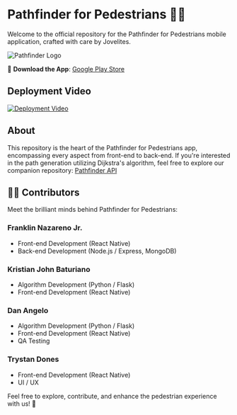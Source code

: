 # Pathfinder for Pedestrians 🚶‍♂️

Welcome to the official repository for the Pathfinder for Pedestrians mobile application, crafted with care by Jovelites.

![Pathfinder Logo](https://cdn.discordapp.com/attachments/1020114206026104963/1100291716700983356/pd-logo3.png)

📱 **Download the App**: [Google Play Store](https://play.google.com/store/apps/details?id=com.jovelites.pathfinder)

## Deployment Video
[![Deployment Video](https://img.youtube.com/vi/ncReSGisI_0/0.jpg)](https://www.youtube.com/watch?v=ncReSGisI_0)

## About

This repository is the heart of the Pathfinder for Pedestrians app, encompassing every aspect from front-end to back-end. If you're interested in the path generation utilizing Dijkstra's algorithm, feel free to explore our companion repository: [Pathfinder API](https://github.com/spider4929/Pathfinder_API)

## 🧑‍💻 Contributors

Meet the brilliant minds behind Pathfinder for Pedestrians:

### Franklin Nazareno Jr.

- Front-end Development (React Native)
- Back-end Development (Node.js / Express, MongoDB)

### Kristian John Baturiano

- Algorithm Development (Python / Flask)
- Front-end Development (React Native)

### Dan Angelo

- Algorithm Development (Python / Flask)
- Front-end Development (React Native)
- QA Testing

### Trystan Dones

- Front-end Development (React Native)
- UI / UX

Feel free to explore, contribute, and enhance the pedestrian experience with us! 🌟
